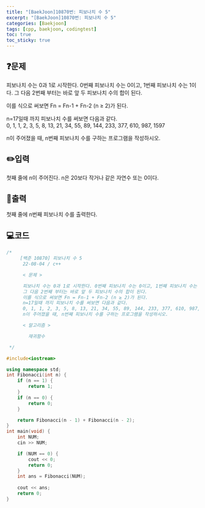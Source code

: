 ```yaml
---
title: "[BaekJoon]10870번: 피보나치 수 5"
excerpt: "[BaekJoon]10870번: 피보나치 수 5"
categories: [Baekjoon]
tags: [cpp, baekjoon, codingtest]
toc: true
toc_sticky: true
---
```


## ❓문제

피보나치 수는 0과 1로 시작한다. 0번째 피보나치 수는 0이고, 1번째 피보나치 수는 1이다. 그 다음 2번째 부터는 바로 앞 두 피보나치 수의 합이 된다.  

이를 식으로 써보면 Fn = Fn-1 + Fn-2 (n ≥ 2)가 된다.  

n=17일때 까지 피보나치 수를 써보면 다음과 같다.  
0, 1, 1, 2, 3, 5, 8, 13, 21, 34, 55, 89, 144, 233, 377, 610, 987, 1597  

n이 주어졌을 때, n번째 피보나치 수를 구하는 프로그램을 작성하시오.  

## ✏️입력

첫째 줄에 n이 주어진다. n은 20보다 작거나 같은 자연수 또는 0이다.

## 📜출력

첫째 줄에 n번째 피보나치 수를 출력한다.

## 💻코드 

```cpp
/*
	 [백준 10870] 피보나치 수 5
	  22-08-04 / c++

	  < 문제 >

	  피보나치 수는 0과 1로 시작한다. 0번째 피보나치 수는 0이고, 1번째 피보나치 수는 1이다. 
	  그 다음 2번째 부터는 바로 앞 두 피보나치 수의 합이 된다.
	  이를 식으로 써보면 Fn = Fn-1 + Fn-2 (n ≥ 2)가 된다.
	  n=17일때 까지 피보나치 수를 써보면 다음과 같다.
	  0, 1, 1, 2, 3, 5, 8, 13, 21, 34, 55, 89, 144, 233, 377, 610, 987, 1597
	  n이 주어졌을 때, n번째 피보나치 수를 구하는 프로그램을 작성하시오.

	  < 알고리즘 >

		재귀함수

 */

#include<iostream>

using namespace std;
int Fibonacci(int n) {
	if (n == 1) {
		return 1;
	}
	if (n == 0) {
		return 0;
	}

	return Fibonacci(n - 1) + Fibonacci(n - 2);
}
int main(void) {
	int NUM;
	cin >> NUM;

	if (NUM == 0) {
		cout << 0;
		return 0;
	}
	int ans = Fibonacci(NUM);
	
	cout << ans;
	return 0;
}
```